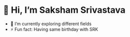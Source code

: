  # 👋 Hi, I’m Saksham Srivastava 
- 🌱 I’m currently exploring different fields
- ⚡ Fun fact: Having same birthday with SRK
<!---
Saksh02/Saksh02 is a ✨ special ✨ repository because its `README.md` (this file) appears on your GitHub profile.
You can click the Preview link to take a look at your changes.
--->
